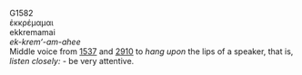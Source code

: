 <body>
  <p>G1582<br>  ἐκκρέμαμαι  <br> ekkremamai  <br><i>ek-krem‘-am-ahee </i><br>Middle voice from <a href="g1537.htm">1537</a> and <a href="g2910.htm">2910</a>  to <i>hang</i> <i>upon</i> the lips of a speaker, that is, <i>listen</i> <i>closely:</i> - be very attentive.<br></p>
 </body>